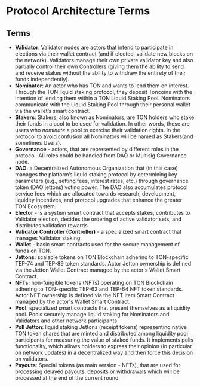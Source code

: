 # Protocol Architecture Terms

## Terms

* **Validator**: Validator nodes are actors that intend to participate in elections via their wallet contract (and if elected, validate new blocks on the network). Validators manage their own private validator key and also partially control their own Сontrollers (giving them the ability to send and receive stakes without the ability to withdraw the entirety of their funds independently).
* **Nominator**: An actor who has TON and wants to lend them on interest. Through the TON liquid staking protocol, they deposit Toncoins with the intention of lending them within a TON Liquid Staking Pool. Nominators communicate with the Liquid Staking Pool through their personal wallet via the wallet’s smart contract.
* **Stakers**: Stakers, also known as Nominators, are TON holders who stake their funds in a pool to be used for validation. In other words, these are users who _nominate_ a pool to exercise their validation rights. In the protocol to avoid confusion all Nominators will be named as Stakers(and sometimes Users).
* **Governance** - actors, that are represented by different roles in the protocol. All roles could be handled from DAO or Multisig Governance node.
* **DAO:** a Decentralized Autonomous Organization that (in this case) manages the platform’s liquid staking protocol by determining key parameters (e.g., setting fees, interest rates, etc.) through governance token (DAO jettons) voting power. The DAO also accumulates protocol service fees which are allocated towards research, development, liquidity incentives, and protocol upgrades that enhance the greater TON Ecosystem.
* **Elector** - is a system smart contract that accepts stakes, contributes to Validator election, decides the ordering of active validator sets, and distributes validation rewards.
* **Validator Сontroller (Controller)** - a specialized smart contract that manages Validator staking.
* **Wallet** - basic smart contracts used for the secure management of funds on TON.
* **Jettons**: scalable tokens on TON Blockchain adhering to TON-specific TEP-74 and TEP-89 token standards. Actor Jetton ownership is defined via the Jetton Wallet Contract managed by the actor's Wallet Smart Contract.
* **NFTs:** non-fungible tokens (NFTs) operating on TON Blockchain adhering to TON-specific TEP-62 and TEP-64 NFT token standards. Actor NFT ownership is defined via the NFT Item Smart Contract managed by the actor's Wallet Smart Contract.
* **Pool**: specialized smart contracts that present themselves as a liquidity pool. Pools securely manage liquid staking for Nominators and Validators and other network participants
* **Poll Jetton**: liquid staking Jettons (receipt tokens) representing native TON token shares that are minted and distributed among liquidity pool participants for measuring the value of staked funds. It implements polls functionality, which allows holders to express their opinion (in particular on network updates) in a decentralized way and then force this decision on validators.
* **Payouts**: Special tokens (as main version - NFTs), that are used for processing delayed payouts: deposits or withdrawals which will be processed at the end of the current round.

